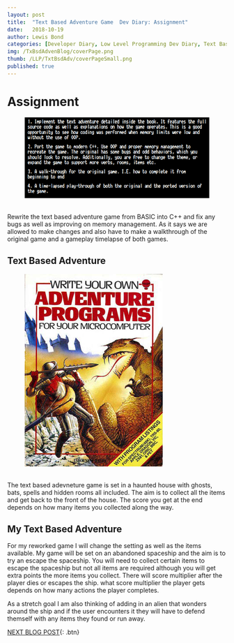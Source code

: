 ```yaml
---
layout: post
title:  "Text Based Adventure Game  Dev Diary: Assignment"
date:   2018-10-19
author: Lewis Bond
categories: [Developer Diary, Low Level Programming Dev Diary, Text Based Adventure Dev Diary]
img: /TxBsdAdvenBlog/coverPage.png
thumb: /LLP/TxtBsdAdv/coverPageSmall.png
published: true
---
```

<!--more-->

# Assignment

<figure>
   <a href="/assets/img/blog/TxBsdAdvenBlog/aims.png"><img src="/assets/img/blog/TxBsdAdvenBlog/aims.png"></a>
	<figcaption></figcaption>
</figure>
<br/>
Rewrite the text based adventure game from BASIC into C++ and fix any bugs as well as improving on memory management. As it says we are allowed to make changes and also have to make a walkthrough of the original game and a gameplay timelapse of both games.

## Text Based Adventure

<figure>
    <a href="/assets/img/blog/TxBsdAdvenBlog/coverPage.png"><img src="/assets/img/blog/TxBsdAdvenBlog/coverPage.png"></a>
    <figcaption></figcaption>
</figure>
<br/>
The text based adevneture game is set in a haunted house with ghosts, bats, spells and hidden rooms all included. The aim is to collect all the items and get back to the front of the house. The score you get at the end depends on how many items you collected along the way.

## My Text Based Adventure

For my reworked game I will change the setting as well as the items available. My game will be set on an abandoned spaceship and the aim is to try an escape the spaceship. You will need to collect certain items to escape the spaceship but not all items are required although you will get extra points the more items you collect. There will score multiplier after the player dies or escapes the ship. what score multiplier the player gets depends on how many actions the player completes. 

As a stretch goal I am also thinking of adding in an alien that wonders around the ship and if the user encounters it they will have to defend themself with any items they found or run away.

[NEXT BLOG POST](https://lbondi7.github.io/developer%20diary/low%20level%20programming%20dev%20diary/text%20based%20adventure%20dev%20diary/llp-dd-TBAG-2){: .btn}
